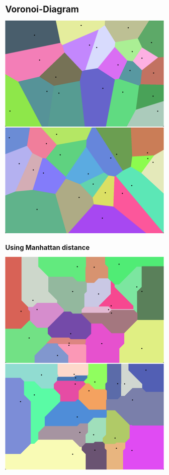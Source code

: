 # Voronoi-Diagram 

![](/Images/Voronoi_Diagram_1.png)
![](/Images/Voronoi_Diagram_2.png)


## Using Manhattan distance
![](/Images/Voronoi_Diagram_Manhattan_1.png)
![](/Images/Voronoi_Diagram_Manhattan_2.png)
